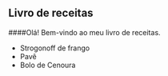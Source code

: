 ## Livro de receitas

####Olá! Bem-vindo ao meu livro de receitas.

- Strogonoff de frango
- Pavê
- Bolo de Cenoura
